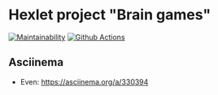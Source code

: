 # Hexlet project "Brain games"

[![Maintainability](https://api.codeclimate.com/v1/badges/e63475d6545d06147a08/maintainability)](https://codeclimate.com/github/Melodyn/backend-project-lvl1/maintainability)
[![Github Actions](https://github.com/Melodyn/backend-project-lvl1/workflows/Node.js%20CI/badge.svg)](https://github.com/Melodyn/backend-project-lvl1/actions)

## Asciinema

* Even: https://asciinema.org/a/330394
